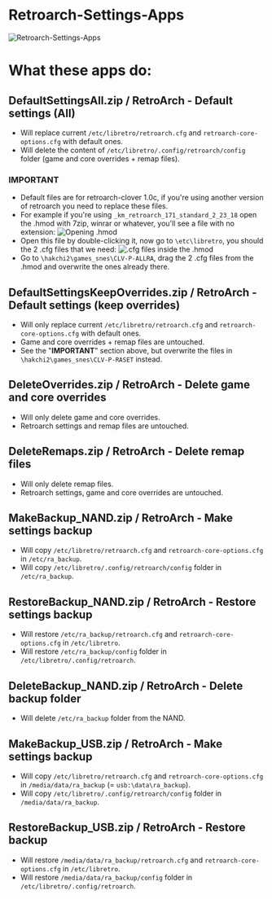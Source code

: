 # Retroarch-Settings-Apps

![Retroarch-Settings-Apps](https://i.imgur.com/msXRJqZ.png "Retroarch-Settings-Apps")

# What these apps do:

## DefaultSettingsAll.zip / RetroArch - Default settings (All)

   - Will replace current `/etc/libretro/retroarch.cfg` and `retroarch-core-options.cfg` with default ones.
   - Will delete the content of `/etc/libretro/.config/retroarch/config` folder (game and core overrides + remap files).
   
### IMPORTANT

   - Default files are for retroarch-clover 1.0c, if you're using another version of retroarch you need to replace these files.
   - For example if you're using `_km_retroarch_171_standard_2_23_18` open the .hmod with 7zip, winrar or whatever, you'll see a file with no extension:
   ![Opening .hmod](https://i.imgur.com/qbwUdcF.png "Opening .hmod")
   - Open this file by double-clicking it, now go to `\etc\libretro`, you should the 2 .cfg files that we need:
   ![.cfg files inside the .hmod](https://i.imgur.com/nktevXz.png ".cfg files inside the .hmod")
   - Go to `\hakchi2\games_snes\CLV-P-ALLRA`, drag the 2 .cfg files from the .hmod and overwrite the ones already there.

## DefaultSettingsKeepOverrides.zip / RetroArch - Default settings (keep overrides)

   - Will only replace current `/etc/libretro/retroarch.cfg` and `retroarch-core-options.cfg` with default ones.
   - Game and core overrides + remap files are untouched.
   - See the "**IMPORTANT**" section above, but overwrite the files in `\hakchi2\games_snes\CLV-P-RASET` instead.

## DeleteOverrides.zip / RetroArch - Delete game and core overrides

   - Will only delete game and core overrides.
   - Retroarch settings and remap files are untouched.

## DeleteRemaps.zip / RetroArch - Delete remap files

   - Will only delete remap files.
   - Retroarch settings, game and core overrides are untouched.

## MakeBackup_NAND.zip / RetroArch - Make settings backup

   - Will copy `/etc/libretro/retroarch.cfg` and `retroarch-core-options.cfg` in `/etc/ra_backup`.
   - Will copy `/etc/libretro/.config/retroarch/config` folder in `/etc/ra_backup`.

## RestoreBackup_NAND.zip / RetroArch - Restore settings backup

   - Will restore `/etc/ra_backup/retroarch.cfg` and `retroarch-core-options.cfg` in `/etc/libretro`.
   - Will restore `/etc/ra_backup/config` folder in `/etc/libretro/.config/retroarch`.

## DeleteBackup_NAND.zip / RetroArch - Delete backup folder

   - Will delete `/etc/ra_backup` folder from the NAND.

## MakeBackup_USB.zip / RetroArch - Make settings backup

   - Will copy `/etc/libretro/retroarch.cfg` and `retroarch-core-options.cfg` in `/media/data/ra_backup` (= `usb:\data\ra_backup`).
   - Will copy `/etc/libretro/.config/retroarch/config` folder in `/media/data/ra_backup`.

## RestoreBackup_USB.zip / RetroArch - Restore backup

   - Will restore `/media/data/ra_backup/retroarch.cfg` and `retroarch-core-options.cfg` in `/etc/libretro`.
   - Will restore `/media/data/ra_backup/config` folder in `/etc/libretro/.config/retroarch`.
